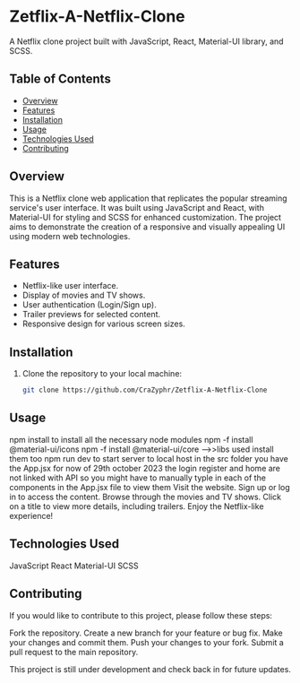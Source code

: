 # Zetflix-A-Netflix-Clone

A Netflix clone project built with JavaScript, React, Material-UI library, and SCSS.


## Table of Contents
- [Overview](#overview)
- [Features](#features)
- [Installation](#installation)
- [Usage](#usage)
- [Technologies Used](#technologiesused)
- [Contributing ](#contributing)

## Overview

This is a Netflix clone web application that replicates the popular streaming service's user interface. It was built using JavaScript and React, with Material-UI for styling and SCSS for enhanced customization. The project aims to demonstrate the creation of a responsive and visually appealing UI using modern web technologies.

## Features

- Netflix-like user interface.
- Display of movies and TV shows.
- User authentication (Login/Sign up).
- Trailer previews for selected content.
- Responsive design for various screen sizes.

## Installation

1. Clone the repository to your local machine:

   ```bash
   git clone https://github.com/CraZyphr/Zetflix-A-Netflix-Clone
## Usage
npm install to install all the necessary node modules
npm -f install @material-ui/icons   npm -f install @material-ui/core -->>libs used install them too
npm run dev to start server to local host
in the src folder you have the App.jsx 
for now of 29th october 2023 the login register and home are not linked with API so you might have to manually typle in each of the components in the App.jsx file to view them
<Home/> 
<Login/> 
<Register/> 
<Watch/> 
Visit the website.
Sign up or log in to access the content.
Browse through the movies and TV shows.
Click on a title to view more details, including trailers.
Enjoy the Netflix-like experience!

## Technologies Used
JavaScript
React
Material-UI
SCSS

## Contributing
If you would like to contribute to this project, please follow these steps:

Fork the repository.
Create a new branch for your feature or bug fix.
Make your changes and commit them.
Push your changes to your fork.
Submit a pull request to the main repository.

This project is still under development and check back in for future updates.
